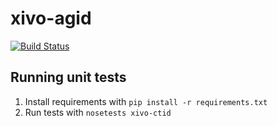 xivo-agid
=========

[![Build Status](https://travis-ci.org/xivo-pbx/xivo-agid.png?branch=master)](https://travis-ci.org/xivo-pbx/xivo-agid)


Running unit tests
------------------

1. Install requirements with ```pip install -r requirements.txt```
2. Run tests with ```nosetests xivo-ctid```
